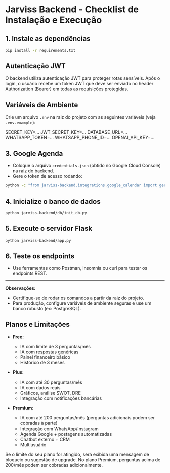 # Jarviss Backend - Checklist de Instalação e Execução

## 1. Instale as dependências
```bash
pip install -r requirements.txt
```

## Autenticação JWT

O backend utiliza autenticação JWT para proteger rotas sensíveis. Após o login, o usuário recebe um token JWT que deve ser enviado no header Authorization (Bearer) em todas as requisições protegidas.

## Variáveis de Ambiente

Crie um arquivo `.env` na raiz do projeto com as seguintes variáveis (veja `.env.example`):

SECRET_KEY=...
JWT_SECRET_KEY=...
DATABASE_URL=...
WHATSAPP_TOKEN=...
WHATSAPP_PHONE_ID=...
OPENAI_API_KEY=...

## 3. Google Agenda
- Coloque o arquivo `credentials.json` (obtido no Google Cloud Console) na raiz do backend.
- Gere o token de acesso rodando:
```bash
python -c "from jarviss-backend.integrations.google_calendar import gerar_token_oauth2; gerar_token_oauth2()"
```

## 4. Inicialize o banco de dados
```bash
python jarviss-backend/db/init_db.py
```

## 5. Execute o servidor Flask
```bash
python jarviss-backend/app.py
```

## 6. Teste os endpoints
- Use ferramentas como Postman, Insomnia ou curl para testar os endpoints REST.

---

**Observações:**
- Certifique-se de rodar os comandos a partir da raiz do projeto.
- Para produção, configure variáveis de ambiente seguras e use um banco robusto (ex: PostgreSQL). 

## Planos e Limitações

- **Free:**
  - IA com limite de 3 perguntas/mês
  - IA com respostas genéricas
  - Painel financeiro básico
  - Histórico de 3 meses

- **Plus:**
  - IA com até 30 perguntas/mês
  - IA com dados reais
  - Gráficos, análise SWOT, DRE
  - Integração com notificações bancárias

- **Premium:**
  - IA com até 200 perguntas/mês (perguntas adicionais podem ser cobradas à parte)
  - Integração com WhatsApp/Instagram
  - Agenda Google + postagens automatizadas
  - Chatbot externo + CRM
  - Multiusuário

Se o limite do seu plano for atingido, será exibida uma mensagem de bloqueio ou sugestão de upgrade. No plano Premium, perguntas acima de 200/mês podem ser cobradas adicionalmente. 